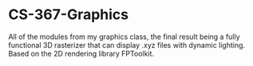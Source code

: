 # CS-367-Graphics
All of the modules from my graphics class, the final result being a fully functional 3D rasterizer that can display .xyz files with dynamic lighting. Based on the 2D rendering library FPToolkit.
